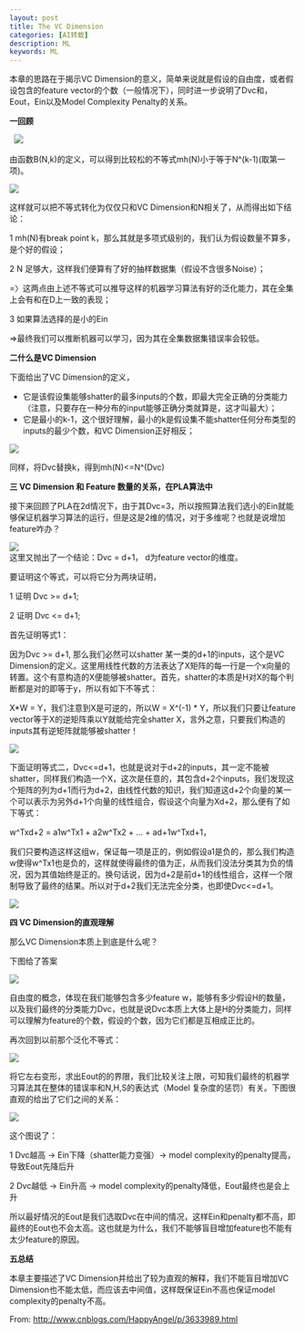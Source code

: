 ```yaml
---
layout: post
title: The VC Dimension
categories: [AI转载]
description: ML
keywords: ML
---
```


本章的思路在于揭示VC Dimension的意义，简单来说就是假设的自由度，或者假设包含的feature vector的个数（一般情况下），同时进一步说明了Dvc和，Eout，Ein以及Model Complexity Penalty的关系。

**一回顾**

  ![][1]

   [1]: https://images0.cnblogs.com/blog/115277/201403/301623246874615.png

由函数B(N,k)的定义，可以得到比较松的不等式mh(N)小于等于N^(k-1)(取第一项)。

![][2]

   [2]: https://images0.cnblogs.com/blog/115277/201403/301623267506784.png

这样就可以把不等式转化为仅仅只和VC Dimension和N相关了，从而得出如下结论：

1 mh(N)有break point k，那么其就是多项式级别的，我们认为假设数量不算多，是个好的假设；

2 N 足够大，这样我们便算有了好的抽样数据集（假设不含很多Noise）；

=〉这两点由上述不等式可以推导这样的机器学习算法有好的泛化能力，其在全集上会有和在D上一致的表现；

3 如果算法选择的是小的Ein

=>最终我们可以推断机器可以学习，因为其在全集数据集错误率会较低。

**二什么是VC Dimension**

下面给出了VC Dimension的定义，

  * 它是该假设集能够shatter的最多inputs的个数，即最大完全正确的分类能力（注意，只要存在一种分布的input能够正确分类就算是，这才叫最大）；
  * 它是最小的k-1，这个很好理解，最小的k是假设集不能shatter任何分布类型的inputs的最少个数，和VC Dimension正好相反；

![][3]

   [3]: https://images0.cnblogs.com/blog/115277/201403/301623274841926.png

同样，将Dvc替换k，得到mh(N)<=N^(Dvc)

**三 VC Dimension 和 Feature 数量的关系，在PLA算法中**

接下来回顾了PLA在2d情况下，由于其Dvc=3，所以按照算法我们选小的Ein就能够保证机器学习算法的运行，但是这是2维的情况，对于多维呢？也就是说增加feature咋办？

![][4]  
这里又抛出了一个结论：Dvc = d+1， d为feature vector的维度。

   [4]: https://images0.cnblogs.com/blog/115277/201403/301623281725783.png

要证明这个等式，可以将它分为两块证明，

1 证明 Dvc >= d+1;

2 证明 Dvc <= d+1;

首先证明等式1：

因为Dvc >= d+1, 那么我们必然可以shatter 某一类的d+1的inputs，这个是VC Dimension的定义。这里用线性代数的方法表达了X矩阵的每一行是一个x向量的转置。这个有意构造的X便能够被shatter。首先，shatter的本质是H对X的每个判断都是对的即等于y，所以有如下不等式：

X*W = Y，我们注意到X是可逆的，所以W = X^(-1) * Y，所以我们只要让feature vector等于X的逆矩阵乘以Y就能给完全shatter X，言外之意，只要我们构造的inputs其有逆矩阵就能够被shatter！

![][5]

   [5]: https://images0.cnblogs.com/blog/115277/201403/301623288446412.png

下面证明等式二，Dvc<=d+1，也就是说对于d+2的inputs，其一定不能被shatter，同样我们构造一个X，这次是任意的，其包含d+2个inputs，我们发现这个矩阵的列为d+1而行为d+2，由线性代数的知识，我们知道这d+2个向量的某一个可以表示为另外d+1个向量的线性组合，假设这个向量为Xd+2，那么便有了如下等式：

w^Txd+2 = a1w^Tx1 + a2w^Tx2 + ... + ad+1w^Txd+1，

我们只要构造这样这组w，保证每一项是正的，例如假设a1是负的，那么我们构造w使得w^Tx1也是负的，这样就使得最终的值为正，从而我们没法分类其为负的情况，因为其值始终是正的。换句话说，因为d+2是前d+1的线性组合，这样一个限制导致了最终的结果。所以对于d+2我们无法完全分类，也即使Dvc<=d+1。

![][6]

   [6]: https://images0.cnblogs.com/blog/115277/201403/301623306563124.png

**四 VC Dimension的直观理解**

那么VC Dimension本质上到底是什么呢？

下图给了答案

![][7]

   [7]: https://images0.cnblogs.com/blog/115277/201403/301623322812594.png

自由度的概念，体现在我们能够包含多少feature w，能够有多少假设H的数量，以及我们最终的分类能力Dvc，也就是说Dvc本质上大体上是H的分类能力，同样可以理解为feature的个数，假设的个数，因为它们都是互相成正比的。

再次回到以前那个泛化不等式：

![][8]

   [8]: https://images0.cnblogs.com/blog/115277/201403/301623343449464.png

将它左右变形，求出Eout的的界限，我们比较关注上限，可知我们最终的机器学习算法其在整体的错误率和N,H,S的表达式（Model 复杂度的惩罚）有关。下图很直观的给出了它们之间的关系：

![][9]

   [9]: https://images0.cnblogs.com/blog/115277/201403/301623422191359.png

这个图说了：

1 Dvc越高 -> Ein下降（shatter能力变强）-> model complexity的penalty提高，导致Eout先降后升

2 Dvc越低 -> Ein升高 -> model complexity的penalty降低，Eout最终也是会上升

所以最好情况的Eout是我们选取Dvc在中间的情况，这样Ein和penalty都不高，即最终的Eout也不会太高。这也就是为什么，我们不能够盲目增加feature也不能有太少feature的原因。

**五总结**

本章主要描述了VC Dimension并给出了较为直观的解释，我们不能盲目增加VC Dimension也不能太低，而应该去中间值，这样既保证Ein不高也保证model complexity的penalty不高。

From: <http://www.cnblogs.com/HappyAngel/p/3633989.html>




